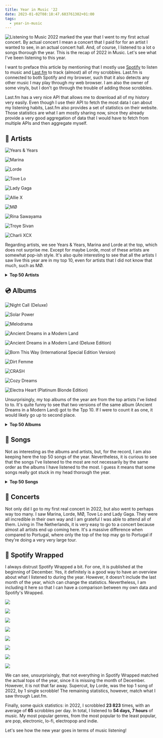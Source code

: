 ```yaml
---
title: Year in Music '22
date: 2023-01-02T08:18:47.603761302+01:00
tags:
  - year-in-music
---
```


<style>
img.cute-listener {
  max-width: 100px;
  margin-top: 0;
  margin-right: 1rem
}
</style>

![Listening to Music](https://cdn.hacdias.com/media/2021-05-cute-music.gif?class=right+pixelated+cute-listener) 2022 marked the year that I went to my first actual concert. By actual concert I mean a concert that I paid for for an artist I wanted to see, in an actual concert hall. And, of course, I listened to a lot o songs thorough the year. This is the recap of 2022 in Music. Let's see what I've been listening to this year.

<!--more-->

<style>
.top-grid img {
  aspect-ratio: 1/1;
}

.logs .e {
  grid-template-columns: auto 12rem 7rem;
}
</style>

I want to preface this article by mentioning that I mostly use [Spotify](https://spotify.com/) to listen to music and [Last.fm](https://www.last.fm/user/hacdias) to track (almost) all of my scrobbles. Last.fm is connected to both Spotify and my browser, such that it also detects any other music I may play through my web browser. I am also the owner of some vinyls, but I don't go through the trouble of adding those scrobbles.

Last.fm has a very nice API that allows me to download all of my history very easily. Even though I use their API to fetch the most data I can about my listening habits, Last.fm also provides a set of statistics on their website. Those statistics are what I am mostly sharing now, since they already provide a very good aggregation of data that I would have to fetch from multiple APIs and then aggregate myself.

## 🎤 Artists

<div class='fg fw top-grid' style='grid-template-columns: repeat(5, 1fr)'>

![Years & Years](cdn:/90a908fb2de1d1f0781b13ee53fa003f9851a626fd7abc15ff2975fc4fca26e2?caption=false)

![Marina](https://cdn.hacdias.com/media/b34e1316d8714c132d57f3b5b2eaa46207e1268b2bcb71fb0edbe9fd0b34233e.jpg?caption=false)

![Lorde](cdn:/bf4ca03c7e72ce5dc054e0f03da3690cfa8278bf4f445b8af4eb1601e5d40b3d?caption=false)

![Tove Lo](cdn:/298ac4012f829e6e0e3ef8c6bea5d1c5c08781ffee7e953ca7faa6ee31d2af70?caption=false)

![Lady Gaga](cdn:/10bd2f5a6b52367b6080809d8f5263f1d017198c194b96bdc5f51ae2155b59a4?caption=false)

![Allie X](cdn:/f24ccae6f36ab35bb6e3d48136a7a63f77299645f2373ef669232731225566b7?caption=false)

![MØ](cdn:/d9dc82bc38722dec5eb0da157b7d8f2c9b550176fd926248aeec3da3a0a44831?caption=false)

![Rina Sawayama](cdn:/4ed4838ccefd9de823665d57ac264caade61b7fe7f426f0c770b86848c3daecd?caption=false)

![Troye Sivan](cdn:/a60fc741619d7f5b3b8f4e135ced8f77ae6e0273aa672cbd3e301aeb35e06ebc?caption=false)

![Charli XCX](cdn:/5b81c3ba363ea79e4f7c16bf5d2417dbed61785bb6737c7339dabad60286d310?caption=false)

</div>

Regarding artists, we see Years & Years, Marina and Lorde at the top, which does not surprise me. Except for maybe Lorde, most of these artists are somewhat pop-ish style. It's also quite interesting to see that all the artists I saw live this year are in my top 10, even for artists that I did not know that much, such as MØ.

<details>
  <summary>
    <strong>Top 50 Artists</strong>
  </summary>

  <div class='logs box'>
    <div class='e'>
      <div>Years & Years</div>
      <div>1269 scrobbles</div>
    </div>
    <div class='e'>
      <div>Marina</div>
      <div>1126 scrobbles</div>
    </div>
    <div class='e'>
      <div>Lorde</div>
      <div>945 scrobbles</div>
    </div>
    <div class='e'>
      <div>Tove Lo</div>
      <div>587 scrobbles</div>
    </div>
    <div class='e'>
      <div>Lady Gaga</div>
      <div>584 scrobbles</div>
    </div>
    <div class='e'>
      <div>Allie X</div>
      <div>482 scrobbles</div>
    </div>
    <div class='e'>
      <div>MØ</div>
      <div>364 scrobbles</div>
    </div>
    <div class='e'>
      <div>Rina Sawayama</div>
      <div>339 scrobbles</div>
    </div>
    <div class='e'>
      <div>Troye Sivan</div>
      <div>285 scrobbles</div>
    </div>
    <div class='e'>
      <div>Charli XCX</div>
      <div>253 scrobbles</div>
    </div>
    <div class='e'>
      <div>Froukje</div>
      <div>231 scrobbles</div>
    </div>
    <div class='e'>
      <div>Florence + the Machine</div>
      <div>227 scrobbles</div>
    </div>
    <div class='e'>
      <div>Colours In The Dark</div>
      <div>225 scrobbles</div>
    </div>
    <div class='e'>
      <div>Aurora</div>
      <div>199 scrobbles</div>
    </div>
    <div class='e'>
      <div>Gerardo Millán</div>
      <div>199 scrobbles</div>
    </div>
    <div class='e'>
      <div>Alma</div>
      <div>187 scrobbles</div>
    </div>
    <div class='e'>
      <div>Todrick Hall</div>
      <div>159 scrobbles</div>
    </div>
    <div class='e'>
      <div>Kim Petras</div>
      <div>158 scrobbles</div>
    </div>
    <div class='e'>
      <div>Dimension 32</div>
      <div>157 scrobbles</div>
    </div>
    <div class='e'>
      <div>RuPaul</div>
      <div>155 scrobbles</div>
    </div>
    <div class='e'>
      <div>Laurel</div>
      <div>150 scrobbles</div>
    </div>
    <div class='e'>
      <div>Jisatsu</div>
      <div>146 scrobbles</div>
    </div>
    <div class='e'>
      <div>Laffey</div>
      <div>135 scrobbles</div>
    </div>
    <div class='e'>
      <div>Kylie Minogue</div>
      <div>134 scrobbles</div>
    </div>
    <div class='e'>
      <div>BANKS</div>
      <div>129 scrobbles</div>
    </div>
    <div class='e'>
      <div>Beyoncé</div>
      <div>128 scrobbles</div>
    </div>
    <div class='e'>
      <div>Ethel Cain</div>
      <div>126 scrobbles</div>
    </div>
    <div class='e'>
      <div>Foxes</div>
      <div>121 scrobbles</div>
    </div>
    <div class='e'>
      <div>Elio</div>
      <div>116 scrobbles</div>
    </div>
    <div class='e'>
      <div>Doce</div>
      <div>114 scrobbles</div>
    </div>
    <div class='e'>
      <div>kainbeats</div>
      <div>114 scrobbles</div>
    </div>
    <div class='e'>
      <div>Alaska Thunderfuck</div>
      <div>112 scrobbles</div>
    </div>
    <div class='e'>
      <div>Bárbara Tinoco</div>
      <div>111 scrobbles</div>
    </div>
    <div class='e'>
      <div>No Spirit</div>
      <div>111 scrobbles</div>
    </div>
    <div class='e'>
      <div>Alexandre Desplat</div>
      <div>109 scrobbles</div>
    </div>
    <div class='e'>
      <div>fnonose</div>
      <div>109 scrobbles</div>
    </div>
    <div class='e'>
      <div>Lenny Loops</div>
      <div>109 scrobbles</div>
    </div>
    <div class='e'>
      <div>Adele</div>
      <div>107 scrobbles</div>
    </div>
    <div class='e'>
      <div>Maroon 5</div>
      <div>107 scrobbles</div>
    </div>
    <div class='e'>
      <div>Pieter De Graaf</div>
      <div>107 scrobbles</div>
    </div>
    <div class='e'>
      <div>L'Impératrice</div>
      <div>103 scrobbles</div>
    </div>
    <div class='e'>
      <div>Regard</div>
      <div>97 scrobbles</div>
    </div>
    <div class='e'>
      <div>Corey J. Beats</div>
      <div>95 scrobbles</div>
    </div>
    <div class='e'>
      <div>Socrab</div>
      <div>93 scrobbles</div>
    </div>
    <div class='e'>
      <div>Zara Larsson</div>
      <div>93 scrobbles</div>
    </div>
    <div class='e'>
      <div>Madonna</div>
      <div>91 scrobbles</div>
    </div>
    <div class='e'>
      <div>Sky Ferreira</div>
      <div>91 scrobbles</div>
    </div>
    <div class='e'>
      <div>GRACEY</div>
      <div>90 scrobbles</div>
    </div>
    <div class='e'>
      <div>Robin Schulz</div>
      <div>90 scrobbles</div>
    </div>
    <div class='e'>
      <div>Miley Cyrus</div>
      <div>87 scrobbles</div>
    </div>
  </div>
</details>

## 💿 Albums

<div class='fg fw' style='grid-template-columns: repeat(5, 1fr)'>

![Night Call (Deluxe)](cdn:/8167b2d21fec8a468fbb2024c54e3c175021cf13f6a83024a186bd6f6eba8ca1?caption=false)

![Solar Power](cdn:/04e0efbb20bf3ebf6c9d0e90b1f6c72ef7be9c88459d373313d19c7a615ef31c?caption=false)

![Melodrama](cdn:/b81ae0c2a769a9787f458dde782230cbd2b26fc9427cb0fce923ccdc93392370?caption=false)

![Ancient Dreams in a Modern Land](cdn:/f7f5fba32e26f31e910eefa5fc5d49b4c7b6a8bd961c2e1e99e6157ce8b5908c?caption=false)

![Ancient Dreams in a Modern Land (Deluxe Edition)](cdn:/2c17dfca567da34d5f2433d0d99a3e4d1ff21f51189f6787eb85f9c0f3fa3365?caption=false)

![Born This Way (International Special Edition Version)](cdn:/5517dbf4a07d2c5f18e00d8fb6369a4e551748eb2a4bec312d54bda0dd199b17?caption=false)

![Dirt Femme](cdn:/7bfcd3e0306ee968455ef0cc675a665c23b7fb565bbeba2271f07427b68255a3?caption=false)

![CRASH](cdn:/fa255b08b6f0f85b4e2f206ee0b1e39feb18e79c1b4fe04919987bc26aa34e1c?caption=false)

![Cozy Dreams](https://cdn.hacdias.com/media/8429e7124d7cd23822e936ce566ef7081add48bf9e1f2588e42004fa3648dbd6.jpg?caption=false)

![Electra Heart (Platinum Blonde Edition)](cdn:/a6c833ba329a2ed869c49da02081a9227b058e0e1b82892b65166180e1564ffe?caption=false)

</div>

Unsurprisingly, my top albums of the year are from the top artists I've listed to to. It's quite funny to see that two versions of the same album (Ancient Dreams in a Modern Land) got to the Tpp 10. If I were to count it as one, it would likely go up to second place.

<details>
  <summary>
    <strong>Top 50 Albums</strong>
  </summary>

  <div class='logs box'>
    <div class='e'>
      <div>Night Call (Deluxe)</div>
      <div>Years & Years</div>
      <div>767 scrobbles</div>
    </div>
    <div class='e'>
      <div>Solar Power</div>
      <div>Lorde</div>
      <div>369 scrobbles</div>
    </div>
    <div class='e'>
      <div>Melodrama</div>
      <div>Lorde</div>
      <div>303 scrobbles</div>
    </div>
    <div class='e'>
      <div>Ancient Dreams in a Modern Land</div>
      <div>Marina</div>
      <div>293 scrobbles</div>
    </div>
    <div class='e'>
      <div>Ancient Dreams in a Modern Land (Deluxe Edition)</div>
      <div>Marina</div>
      <div>265 scrobbles</div>
    </div>
    <div class='e'>
      <div>Born This Way (International Special Edition Version)</div>
      <div>Lady Gaga</div>
      <div>261 scrobbles</div>
    </div>
    <div class='e'>
      <div>Dirt Femme</div>
      <div>Tove Lo</div>
      <div>253 scrobbles</div>
    </div>
    <div class='e'>
      <div>CRASH</div>
      <div>Charli XCX</div>
      <div>193 scrobbles</div>
    </div>
    <div class='e'>
      <div>Cozy Dreams</div>
      <div>Sleep Tales</div>
      <div>178 scrobbles</div>
    </div>
    <div class='e'>
      <div>Electra Heart (Platinum Blonde Edition)</div>
      <div>Marina</div>
      <div>164 scrobbles</div>
    </div>
    <div class='e'>
      <div>Hold the Girl</div>
      <div>Rina Sawayama</div>
      <div>161 scrobbles</div>
    </div>
    <div class='e'>
      <div>Pure Heroine</div>
      <div>Lorde</div>
      <div>146 scrobbles</div>
    </div>
    <div class='e'>
      <div>Electra Heart (Deluxe)</div>
      <div>Marina</div>
      <div>144 scrobbles</div>
    </div>
    <div class='e'>
      <div>FEMULINE</div>
      <div>Todrick Hall</div>
      <div>141 scrobbles</div>
    </div>
    <div class='e'>
      <div>Chromatica</div>
      <div>Lady Gaga</div>
      <div>129 scrobbles</div>
    </div>
    <div class='e'>
      <div>Dance Fever (Deluxe)</div>
      <div>Florence + the Machine</div>
      <div>128 scrobbles</div>
    </div>
    <div class='e'>
      <div>Cape God</div>
      <div>Allie X</div>
      <div>126 scrobbles</div>
    </div>
    <div class='e'>
      <div>Silent Emotions Pt.2</div>
      <div>Dimension 32</div>
      <div>122 scrobbles</div>
    </div>
    <div class='e'>
      <div>Solar Power (Deluxe Edition)</div>
      <div>Lorde</div>
      <div>114 scrobbles</div>
    </div>
    <div class='e'>
      <div>Rainy City</div>
      <div>Jisatsu</div>
      <div>112 scrobbles</div>
    </div>
    <div class='e'>
      <div>Palo Santo (Deluxe)</div>
      <div>Years & Years</div>
      <div>112 scrobbles</div>
    </div>
    <div class='e'>
      <div>Motordrome</div>
      <div>MØ</div>
      <div>108 scrobbles</div>
    </div>
    <div class='e'>
      <div>CollXtion II</div>
      <div>Allie X</div>
      <div>103 scrobbles</div>
    </div>
    <div class='e'>
      <div>Night Call (New Year's Edition)</div>
      <div>Years & Years</div>
      <div>103 scrobbles</div>
    </div>
    <div class='e'>
      <div>Tako Tsubo</div>
      <div>L'Impératrice</div>
      <div>100 scrobbles</div>
    </div>
    <div class='e'>
      <div>FROOT</div>
      <div>Marina</div>
      <div>98 scrobbles</div>
    </div>
    <div class='e'>
      <div>Equinox</div>
      <div>Pieter De Graaf</div>
      <div>97 scrobbles</div>
    </div>
    <div class='e'>
      <div>Still dreaming</div>
      <div>Gerardo Millán</div>
      <div>96 scrobbles</div>
    </div>
    <div class='e'>
      <div>Coconuts</div>
      <div>Kim Petras</div>
      <div>96 scrobbles</div>
    </div>
    <div class='e'>
      <div>Cape God (Deluxe)</div>
      <div>Allie X</div>
      <div>94 scrobbles</div>
    </div>
    <div class='e'>
      <div>Harry Potter and the Deathly Hallows, Pt. 1 (Original Motion Picture Soundtrack)</div>
      <div>Alexandre Desplat</div>
      <div>93 scrobbles</div>
    </div>
    <div class='e'>
      <div>The Moon and the Mind</div>
      <div>Laffey</div>
      <div>93 scrobbles</div>
    </div>
    <div class='e'>
      <div>Inbred</div>
      <div>Ethel Cain</div>
      <div>91 scrobbles</div>
    </div>
    <div class='e'>
      <div>Large</div>
      <div>Socrab</div>
      <div>91 scrobbles</div>
    </div>
    <div class='e'>
      <div>É Demais</div>
      <div>Doce</div>
      <div>89 scrobbles</div>
    </div>
    <div class='e'>
      <div>IIII</div>
      <div>Robin Schulz</div>
      <div>88 scrobbles</div>
    </div>
    <div class='e'>
      <div>TRXYE</div>
      <div>Troye Sivan</div>
      <div>86 scrobbles</div>
    </div>
    <div class='e'>
      <div>30</div>
      <div>Adele</div>
      <div>85 scrobbles</div>
    </div>
    <div class='e'>
      <div>Poster Girl</div>
      <div>Zara Larsson</div>
      <div>85 scrobbles</div>
    </div>
    <div class='e'>
      <div>On a Roll</div>
      <div>Ashley O</div>
      <div>83 scrobbles</div>
    </div>
    <div class='e'>
      <div>Broken Heartbeats</div>
      <div>Various Artists</div>
      <div>83 scrobbles</div>
    </div>
    <div class='e'>
      <div>Ócio</div>
      <div>Colours In The Dark</div>
      <div>82 scrobbles</div>
    </div>
    <div class='e'>
      <div>Childhood Memories</div>
      <div>Corey J. Beats</div>
      <div>81 scrobbles</div>
    </div>
    <div class='e'>
      <div>Death Of Us</div>
      <div>Elsie Bay</div>
      <div>81 scrobbles</div>
    </div>
    <div class='e'>
      <div>Hallucination</div>
      <div>Regard</div>
      <div>80 scrobbles</div>
    </div>
    <div class='e'>
      <div>Catch Me In The AIr</div>
      <div>Rina Sawayama</div>
      <div>79 scrobbles</div>
    </div>
    <div class='e'>
      <div>Dangerous Woman</div>
      <div>Ariana Grande</div>
      <div>78 scrobbles</div>
    </div>
    <div class='e'>
      <div>The Devil Is Human</div>
      <div>Aurora</div>
      <div>78 scrobbles</div>
    </div>
    <div class='e'>
      <div>Soul Searching</div>
      <div>fnonose</div>
      <div>78 scrobbles</div>
    </div>
    <div class='e'>
      <div>American Boy</div>
      <div>Years & Years</div>
      <div>78 scrobbles</div>
    </div>
  </div>
</details>

## 🎵 Songs

Not as interesting as the albums and artists, but, for the record, I am also keeping here the top 50 songs of the year. Nevertheless, it is curious to see that the songs I've listened to the most are not necessarily by the same order as the albums I have listened to the most. I guess it means that some songs really got stuck in my head thorough the year.

<details>
  <summary>
    <strong>Top 50 Songs</strong>
  </summary>

  <div class='logs box'>
    <div class='e'>
      <div>Supercut</div>
      <div>Lorde</div>
      <div>108 scrobbles</div>
    </div>
    <div class='e'>
      <div>Crave</div>
      <div>Years & Years</div>
      <div>107 scrobbles</div>
    </div>
    <div class='e'>
      <div>Muscle</div>
      <div>Years & Years</div>
      <div>101 scrobbles</div>
    </div>
    <div class='e'>
      <div>Coconuts</div>
      <div>Kim Petras</div>
      <div>96 scrobbles</div>
    </div>
    <div class='e'>
      <div>This Hell</div>
      <div>Rina Sawayama</div>
      <div>93 scrobbles</div>
    </div>
    <div class='e'>
      <div>Crush</div>
      <div>Ethel Cain</div>
      <div>91 scrobbles</div>
    </div>
    <div class='e'>
      <div>Electra Heart</div>
      <div>Marina</div>
      <div>90 scrobbles</div>
    </div>
    <div class='e'>
      <div>Happy Loner</div>
      <div>Marina</div>
      <div>88 scrobbles</div>
    </div>
    <div class='e'>
      <div>Consequences</div>
      <div>Years & Years</div>
      <div>88 scrobbles</div>
    </div>
    <div class='e'>
      <div>All This Love (feat. Harlœ)</div>
      <div>Robin Schulz</div>
      <div>87 scrobbles</div>
    </div>
    <div class='e'>
      <div>Mood Ring</div>
      <div>Lorde</div>
      <div>85 scrobbles</div>
    </div>
    <div class='e'>
      <div>Hallucination</div>
      <div>Regard</div>
      <div>85 scrobbles</div>
    </div>
    <div class='e'>
      <div>Hypnotised</div>
      <div>Years & Years</div>
      <div>85 scrobbles</div>
    </div>
    <div class='e'>
      <div>Helen of Troy - Bonus Track</div>
      <div>Lorde</div>
      <div>83 scrobbles</div>
    </div>
    <div class='e'>
      <div>Pandora's Box</div>
      <div>Marina</div>
      <div>83 scrobbles</div>
    </div>
    <div class='e'>
      <div>Pink Convertible</div>
      <div>Marina</div>
      <div>82 scrobbles</div>
    </div>
    <div class='e'>
      <div>Used to Know Me</div>
      <div>Charli XCX</div>
      <div>81 scrobbles</div>
    </div>
    <div class='e'>
      <div>Death Of Us</div>
      <div>Elsie Bay</div>
      <div>81 scrobbles</div>
    </div>
    <div class='e'>
      <div>Immaculate</div>
      <div>Years & Years</div>
      <div>81 scrobbles</div>
    </div>
    <div class='e'>
      <div>Liability</div>
      <div>Lorde</div>
      <div>80 scrobbles</div>
    </div>
    <div class='e'>
      <div>See You Again</div>
      <div>Years & Years</div>
      <div>80 scrobbles</div>
    </div>
    <div class='e'>
      <div>Sooner or Later</div>
      <div>Years & Years</div>
      <div>80 scrobbles</div>
    </div>
    <div class='e'>
      <div>Poster Girl</div>
      <div>Zara Larsson</div>
      <div>80 scrobbles</div>
    </div>
    <div class='e'>
      <div>Solar Power</div>
      <div>Lorde</div>
      <div>79 scrobbles</div>
    </div>
    <div class='e'>
      <div>Goodbye</div>
      <div>Marina</div>
      <div>79 scrobbles</div>
    </div>
    <div class='e'>
      <div>Lies</div>
      <div>Marina</div>
      <div>79 scrobbles</div>
    </div>
    <div class='e'>
      <div>The Devil Is Human</div>
      <div>Aurora</div>
      <div>78 scrobbles</div>
    </div>
    <div class='e'>
      <div>Constant Repeat</div>
      <div>Charli XCX</div>
      <div>78 scrobbles</div>
    </div>
    <div class='e'>
      <div>2 Die 4</div>
      <div>Tove Lo</div>
      <div>78 scrobbles</div>
    </div>
    <div class='e'>
      <div>American Boy</div>
      <div>Years & Years</div>
      <div>78 scrobbles</div>
    </div>
    <div class='e'>
      <div>Into You</div>
      <div>Ariana Grande</div>
      <div>77 scrobbles</div>
    </div>
    <div class='e'>
      <div>De Diepte</div>
      <div>S10</div>
      <div>76 scrobbles</div>
    </div>
    <div class='e'>
      <div>20 Minutes</div>
      <div>Years & Years</div>
      <div>76 scrobbles</div>
    </div>
    <div class='e'>
      <div>Sweet Talker</div>
      <div>Years & Years</div>
      <div>76 scrobbles</div>
    </div>
    <div class='e'>
      <div>Don’t Forget</div>
      <div>Sky Ferreira</div>
      <div>75 scrobbles</div>
    </div>
    <div class='e'>
      <div>RAININ’ FELLAS</div>
      <div>Todrick Hall</div>
      <div>75 scrobbles</div>
    </div>
    <div class='e'>
      <div>Milk</div>
      <div>Allie X</div>
      <div>74 scrobbles</div>
    </div>
    <div class='e'>
      <div>Devil Side</div>
      <div>Foxes</div>
      <div>73 scrobbles</div>
    </div>
    <div class='e'>
      <div>2080-luvulla</div>
      <div>Sanni</div>
      <div>72 scrobbles</div>
    </div>
    <div class='e'>
      <div>I’m to Blame</div>
      <div>Tove Lo</div>
      <div>72 scrobbles</div>
    </div>
    <div class='e'>
      <div>Summer Really Hurt Us</div>
      <div>Alma</div>
      <div>71 scrobbles</div>
    </div>
    <div class='e'>
      <div>É Demais</div>
      <div>Doce</div>
      <div>71 scrobbles</div>
    </div>
    <div class='e'>
      <div>Secrets from a Girl (Who's Seen It All)</div>
      <div>Lorde</div>
      <div>71 scrobbles</div>
    </div>
    <div class='e'>
      <div>Sorry</div>
      <div>Madonna</div>
      <div>71 scrobbles</div>
    </div>
    <div class='e'>
      <div>Flowers</div>
      <div>Marina</div>
      <div>71 scrobbles</div>
    </div>
    <div class='e'>
      <div>A Second to Midnight</div>
      <div>Kylie Minogue</div>
      <div>70 scrobbles</div>
    </div>
    <div class='e'>
      <div>The Path</div>
      <div>Lorde</div>
      <div>70 scrobbles</div>
    </div>
    <div class='e'>
      <div>Right Where I Belong</div>
      <div>Ashley O</div>
      <div>69 scrobbles</div>
    </div>
    <div class='e'>
      <div>chamada não atendida</div>
      <div>Bárbara Tinoco</div>
      <div>69 scrobbles</div>
    </div>
    <div class='e'>
      <div>Puppet</div>
      <div>Faouzia</div>
      <div>69 scrobbles</div>
    </div>
  </div>
</details>


## 🎫 Concerts 

Not only did I go to my first real concert in 2022, but also went to perhaps way too many. I saw Marina, Lorde, MØ, Tove Lo and Lady Gaga. They were all incredible in their own way and I am grateful I was able to attend all of them. Living in The Netherlands, it is very easy to go to a concert because almost all artists end up coming here. It's a massive difference when compared to Portugal, where only the top of the top may go to Portugal if they're doing a very very large tour.


## 🎁 Spotify Wrapped

I always distrust Spotify Wrapped a bit. For one, it is published at the beginning of December. Yes, it definitely is a good way to have an overview about what I listened to during the year. However, it doesn't include the last month of the year, which can change the statistics. Nevertheless, I am including it here so that I can have a comparison between my own data and Spotify's Wrapped.

<div class='fg fw' style='grid-template-columns: repeat(4, 1fr)'>

![](cdn:/80d051f85c4cdbc3f5b3dd04c21a826d1c4acd98c18381b19c65157fa8a8c3ba)

![](cdn:/58dc99469a53a4ca7a33e32b1793e1d3d20d95a43741fa7cdeaed3eb0fbcf397)

![](cdn:/b147bb134ab9232b7c9691bc7248e202a29c1ddb61217f391a4f4bcc42ba7d2b)

![](cdn:/b8e90b58f5e16160aceac94a00025a40acc307559b4288ce0a843072d5e72c97)

![](cdn:/39477c1a9f8d1601c5feae777f9781552c668cf4326c35b85d0669a00f4aeedb)

![](cdn:/4f75e9ec7ba702d8b1621a63447d68e5cbd527b7677025531eaec25564f6a50e)

![](cdn:/ff4821735b26479bf3146401c3d93ba3eef7aa80c6c53358b6fe5ba6d8a88e76)

![](cdn:/928f5c92e5c1841807c960ad8886ab71d1ca3116778b173feddb3b09c8fb495a)

</div>

We can see, unsurprisingly, that not everything in Spotify Wrapped matched the actual tops of the year, since it is missing the month of December. However, it is not that far away. Supercut, by Lorde, was the top 1 song of 2022, by 1 single scrobble! The remaining statistics, however, match what I saw through Last.fm.

Finally, some quick statistics: in 2022, I scrobbled **23 823** times, with an average of **65** scrobbles per day. In total, I listened to **54 days, 7 hours** of music. My most popular genres, from the most popular to the least popular, are pop, electronic, lo-fi, electropop and indie.

Let's see how the new year goes in terms of music listening!
